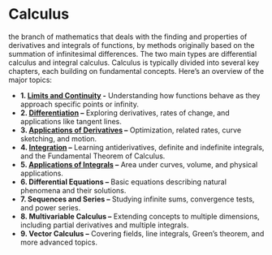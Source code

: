 # Calculus
the branch of mathematics that deals with the finding and properties of derivatives and integrals of functions, by methods originally based on the summation of infinitesimal differences. The two main types are differential calculus and integral calculus. Calculus is typically divided into several key chapters, each building on fundamental concepts. Here’s an overview of the major topics:

* **1. [Limits and Continuity](./Limits_and_Continuity.ipynb) -** Understanding how functions behave as they approach specific points or infinity.
* **2. [Differentiation](./Differentiation.ipynb) –** Exploring derivatives, rates of change, and applications like tangent lines.
* **3. [Applications of Derivatives](./Applications_of_Derivatives.ipynb) –** Optimization, related rates, curve sketching, and motion.
* **4. [Integration](./Integration.ipynb) –** Learning antiderivatives, definite and indefinite integrals, and the Fundamental Theorem of Calculus.
* **5. [Applications of Integrals](./Applications_of_Integrals.ipynb) –** Area under curves, volume, and physical applications.
* **6. Differential Equations –** Basic equations describing natural phenomena and their solutions.
* **7. Sequences and Series –** Studying infinite sums, convergence tests, and power series.
* **8. Multivariable Calculus –** Extending concepts to multiple dimensions, including partial derivatives and multiple integrals.
* **9. Vector Calculus –** Covering fields, line integrals, Green’s theorem, and more advanced topics.
